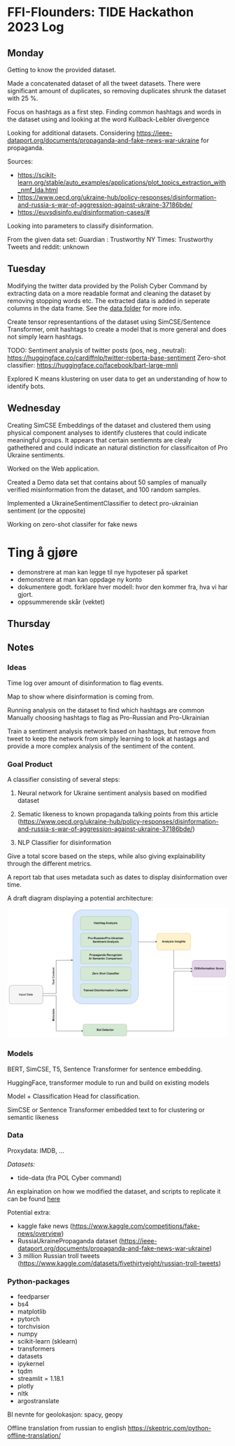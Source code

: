 # FFI-Flounders: TIDE Hackathon 2023 Log

## Monday
Getting to know the provided dataset.

Made a concatenated dataset of all the tweet datasets.
There were significant amount of duplicates, so removing duplicates shrunk the dataset with 25 %.

Focus on hashtags as a first step. Finding common hashtags and words in the dataset using and looking at the word
Kullback-Leibler divergence

Looking for additional datasets. Considering https://ieee-dataport.org/documents/propaganda-and-fake-news-war-ukraine for propaganda.

Sources:
- https://scikit-learn.org/stable/auto_examples/applications/plot_topics_extraction_with_nmf_lda.html
- https://www.oecd.org/ukraine-hub/policy-responses/disinformation-and-russia-s-war-of-aggression-against-ukraine-37186bde/
- https://euvsdisinfo.eu/disinformation-cases/#

Looking into parameters to classify disinformation.

From the given data set:
    Guardian : Trustworthy
    NY Times: Trustworthy
    Tweets and reddit: unknown

## Tuesday

Modifying the twitter data provided by the Polish Cyber Command by extracting data on a more readable format and cleaning the dataset by removing stopping words etc. The extracted data is added in seperate columns in the data frame. See the [data folder](data/) for more info.

Create tensor representantions of the dataset using SimCSE/Sentence Transformer, omit hashtags to create a model that is more general and does not simply learn hashtags.

TODO:
Sentiment analysis of twitter posts (pos, neg , neutral): https://huggingface.co/cardiffnlp/twitter-roberta-base-sentiment
Zero-shot classifier: https://huggingface.co/facebook/bart-large-mnli

Explored K means klustering on user data to get an understanding of how to identify bots.

## Wednesday
Creating SimCSE Embeddings of the dataset and clustered them using physical component analyses to identify clusteres that could indicate
meaningful groups. It appears that certain sentiemnts are clealy gathethered and could indicate an natural distinction for classificaiton of Pro Ukraine sentiments.

Worked on the Web application.

Created a Demo data set that contains about 50 samples of manually verified misinformation from the dataset, and 100 random samples.

Implemented a UkraineSentimentClassifier to detect pro-ukrainian sentiment (or the opposite)

Working on zero-shot classifer for fake news


# Ting å gjøre
- demonstrere at man kan legge til nye hypoteser på sparket
- demonstrere at man kan oppdage ny konto
- dokumentere godt. forklare hver modell: hvor den kommer fra, hva vi har gjort.
- oppsummerende skår (vektet)

## Thursday


## Notes

### Ideas

Time log over amount of disinformation to flag events.

Map to show where disinformation is coming from.

Running analysis on the dataset to find which hashtags are common
Manually choosing hashtags to flag as Pro-Russian and Pro-Ukrainian

Train a sentiment analysis network based on hashtags, but remove from tweet to keep the network from simply learning to look at hastags
and provide a more complex analysis of the sentiment of the content.


### Goal Product

A classifier consisting of several steps:

1) Neural network for Ukraine sentiment analysis based on modified dataset

2) Sematic likeness to known propaganda talking points from this article (https://www.oecd.org/ukraine-hub/policy-responses/disinformation-and-russia-s-war-of-aggression-against-ukraine-37186bde/)

3) NLP Classifier for disinformation

Give a total score based on the steps, while also giving explainability through the different metrics.

A report tab that uses metadata such as dates to display disinformation over time.

A draft diagram displaying a potential architecture:

<img src="media/DisinformationAnalyzerDiagram_draft.png"  width="600">


### Models
BERT, SimCSE, T5, Sentence Transformer for sentence embedding.

HuggingFace, transformer module to run and build on existing models

Model + Classification Head for classification.

SimCSE or Sentence Transformer embedded text to for clustering or semantic likeness

### Data
Proxydata: IMDB, ...

*Datasets:*
 - tide-data (fra POL Cyber command)

 An explaination on how we modified the dataset, and scripts to replicate it can be found [here](data/)

Potential extra:
 - kaggle fake news (https://www.kaggle.com/competitions/fake-news/overview)
 - RussiaUkrainePropaganda dataset (https://ieee-dataport.org/documents/propaganda-and-fake-news-war-ukraine)
 - 3 million Russian troll tweets (https://www.kaggle.com/datasets/fivethirtyeight/russian-troll-tweets)

###  Python-packages
- feedparser
- bs4
- matplotlib
- pytorch
- torchvision
- numpy
- scikit-learn (sklearn)
- transformers
- datasets
- ipykernel
- tqdm
- streamlit = 1.18.1
- plotly
- nltk
- argostranslate

BI nevnte for geolokasjon: spacy, geopy

Offline translation from russian to english
https://skeptric.com/python-offline-translation/

